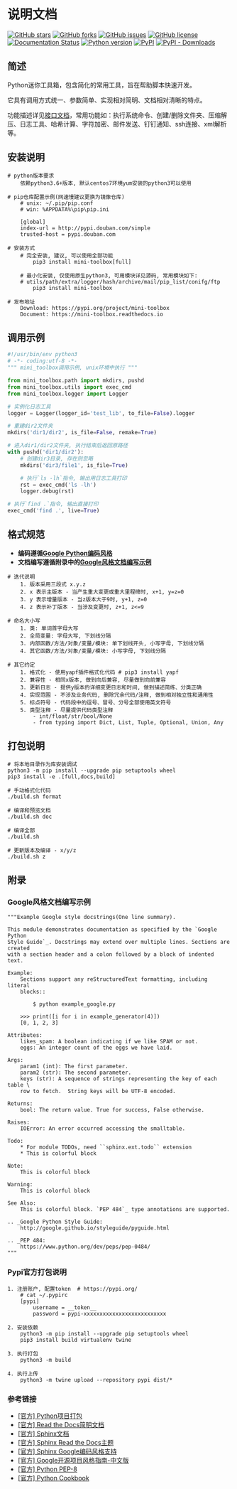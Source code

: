 # 说明文档
  
  [![GitHub stars][github-stars-badge]][github-stars-link]
  [![GitHub forks][github-forks-badge]][github-forks-link]
  [![GitHub issues][github-issues-badge]][github-issues-link]
  [![GitHub license][github-license-badge]][github-license-link]
  [![Documentation Status][rtd-badge]][rtd-link]
  [![Python version][python-badge]][pypi-link]
  [![PyPI][pypi-badge]][pypi-link]
  [![PyPI - Downloads][install-badge]][install-link]

## 简述

Python迷你工具箱，包含简化的常用工具，旨在帮助脚本快速开发。

它具有调用方式统一、参数简单、实现相对简明、文档相对清晰的特点。

功能描述详见[接口文档][rtd-link]，常用功能如：执行系统命令、创建/删除文件夹、压缩解压、日志工具、哈希计算、字符加密、邮件发送、钉钉通知、ssh连接、xml解析等。

## 安装说明

```shell
# python版本要求
    依赖python3.6+版本, 默认centos7环境yum安装的python3可以使用
    
# pip仓库配置示例(网速慢建议更换为镜像仓库)
    # unix: ~/.pip/pip.conf
    # win: %APPDATA%\pip\pip.ini
    
    [global]
    index-url = http://pypi.douban.com/simple
    trusted-host = pypi.douban.com

# 安装方式
    # 完全安装, 建议, 可以使用全部功能
        pip3 install mini-toolbox[full]
    
    # 最小化安装, 仅使用原生python3, 可用模块详见源码, 常用模块如下: 
    # utils/path/extra/logger/hash/archive/mail/pip_list/conifg/ftp
        pip3 install mini-toolbox

# 发布地址
    Download: https://pypi.org/project/mini-toolbox
    Document: https://mini-toolbox.readthedocs.io
```

## 调用示例

```python
#!/usr/bin/env python3
# -*- coding:utf-8 -*-
""" mini_toolbox调用示例, unix环境中执行 """

from mini_toolbox.path import mkdirs, pushd
from mini_toolbox.utils import exec_cmd
from mini_toolbox.logger import Logger

# 实例化日志工具
logger = Logger(logger_id='test_lib', to_file=False).logger

# 重建dir2文件夹
mkdirs('dir1/dir2', is_file=False, remake=True)

# 进入dir1/dir2文件夹, 执行结束后返回原路径
with pushd('dir1/dir2'):
    # 创建dir3目录, 存在则忽略
    mkdirs('dir3/file1', is_file=True)

    # 执行`ls -lh`指令, 输出用日志工具打印
    rst = exec_cmd('ls -lh')
    logger.debug(rst)

# 执行`find .`指令, 输出直接打印
exec_cmd('find .', live=True)
```

## 格式规范

- **编码遵循[Google Python编码风格][google-style]**
- **文档编写遵循附录中的[Google风格文档编写示例](#sphinx-google-style)**


```shell
# 迭代说明
    1. 版本采用三段式 x.y.z
    2. x 表示主版本 - 当产生重大变更或重大里程碑时, x+1, y=z=0
    3. y 表示增量版本 - 当z版本大于9时, y+1, z=0
    4. z 表示补丁版本 - 当涉及变更时, z+1, z<=9

# 命名大小写
    1. 类: 单词首字母大写
    2. 全局变量: 字母大写, 下划线分隔
    3. 内部函数/方法/对象/变量/模块: 单下划线开头, 小写字母, 下划线分隔
    4. 其它函数/方法/对象/变量/模块: 小写字母, 下划线分隔
    
# 其它约定
    1. 格式化 - 使用yapf插件格式化代码 # pip3 install yapf
    2. 兼容性 - 相同x版本, 做到向后兼容, 尽量做到向前兼容
    3. 更新日志 - 提供y版本的详细变更日志和时间, 做到描述简练、分类正确
    4. 实现范围 - 不涉及业务代码, 删除冗余代码/注释, 做到相对独立性和通用性
    5. 标点符号 - 代码段中的逗号、冒号、分号全部使用英文符号
    5. 类型注释 - 尽量提供代码类型注释
        - int/float/str/bool/None
        - from typing import Dict, List, Tuple, Optional, Union, Any
```

## 打包说明

``` shell
# 将本地目录作为库安装调试
python3 -m pip install --upgrade pip setuptools wheel
pip3 install -e .[full,docs,build]

# 手动格式化代码
./build.sh format

# 编译和预览文档
./build.sh doc

# 编译全部
./build.sh

# 更新版本及编译 - x/y/z
./build.sh z
```

## 附录

<a id="sphinx-google-style"></a>

### Google风格文档编写示例

```shell
"""Example Google style docstrings(One line summary).

This module demonstrates documentation as specified by the `Google Python
Style Guide`_. Docstrings may extend over multiple lines. Sections are created
with a section header and a colon followed by a block of indented text.

Example:
    Sections support any reStructuredText formatting, including literal 
    blocks::

        $ python example_google.py

    >>> print([i for i in example_generator(4)])
    [0, 1, 2, 3]

Attributes:
    likes_spam: A boolean indicating if we like SPAM or not.
    eggs: An integer count of the eggs we have laid.

Args:
    param1 (int): The first parameter.
    param2 (str): The second parameter.
    keys (str): A sequence of strings representing the key of each table \
    row to fetch.  String keys will be UTF-8 encoded.

Returns:
    bool: The return value. True for success, False otherwise.

Raises:
    IOError: An error occurred accessing the smalltable.

Todo:
    * For module TODOs, need ``sphinx.ext.todo`` extension
    * This is colorful block

Note:
    This is colorful block

Warning:
    This is colorful block

See Also:
    This is colorful block. `PEP 484`_ type annotations are supported.

.. _Google Python Style Guide:
    http://google.github.io/styleguide/pyguide.html

.. _PEP 484:
    https://www.python.org/dev/peps/pep-0484/
"""
```

### Pypi官方打包说明

```shell
1. 注册账户, 配置token  # https://pypi.org/
    # cat ~/.pypirc
    [pypi]
        username = __token__
        password = pypi-xxxxxxxxxxxxxxxxxxxxxxxxxx
    
2. 安装依赖
    python3 -m pip install --upgrade pip setuptools wheel
    pip3 install build virtualenv twine

3. 执行打包
    python3 -m build

4. 执行上传
    python3 -m twine upload --repository pypi dist/*
```


### 参考链接

- [[官方] Python项目打包](https://packaging.python.org/en/latest/tutorials/packaging-projects/)
- [[官方] Read the Docs简明文档](https://docs.readthedocs.io/en/stable/)
- [[官方] Sphinx文档](https://www.sphinx-doc.org/en/master/index.html)
- [[官方] Sphinx Read the Docs主题](https://sphinx-rtd-theme.readthedocs.io/en/stable/index.html)
- [[官方] Sphinx Google编码风格支持](https://sphinxcontrib-napoleon.readthedocs.io/en/latest/)
- [[官方] Google开源项目风格指南-中文版][google-style]
- [[官方] Python PEP-8](https://peps.python.org/pep-0008)
- [[官方] Python Cookbook](https://python3-cookbook.readthedocs.io/zh_CN/latest/copyright.html)

[google-style]: https://zh-google-styleguide.readthedocs.io/en/latest/google-python-styleguide/

[github-stars-badge]: https://img.shields.io/github/stars/gnzhoutian/mini_toolbox.svg
[github-stars-link]: https://github.com/gnzhoutian/mini_toolbox/stargazers

[github-forks-badge]: https://img.shields.io/github/forks/gnzhoutian/mini_toolbox.svg
[github-forks-link]: https://github.com/gnzhoutian/mini_toolbox/network

[github-issues-badge]: https://img.shields.io/github/issues/gnzhoutian/mini_toolbox.svg
[github-issues-link]: https://github.com/gnzhoutian/mini_toolbox/issues

[github-license-badge]: https://img.shields.io/badge/license-MIT-blue.svg
[github-license-link]: https://raw.githubusercontent.com/gnzhoutian/mini_toolbox/main/LICENSE

[python-badge]: https://img.shields.io/badge/python-3.6%2B-orange
[python-link]: https://pypi.org/project/mini-toolbox

[rtd-badge]: https://readthedocs.org/projects/mini-toolbox/badge/?version=latest
[rtd-link]: https://mini-toolbox.readthedocs.io?badge=latest

[pypi-badge]: https://img.shields.io/pypi/v/mini-toolbox.svg
[pypi-link]: https://pypi.org/project/mini-toolbox

[install-badge]: https://img.shields.io/pypi/dw/mini-toolbox?label=pypi%20installs
[install-link]: https://pypistats.org/packages/mini-toolbox
